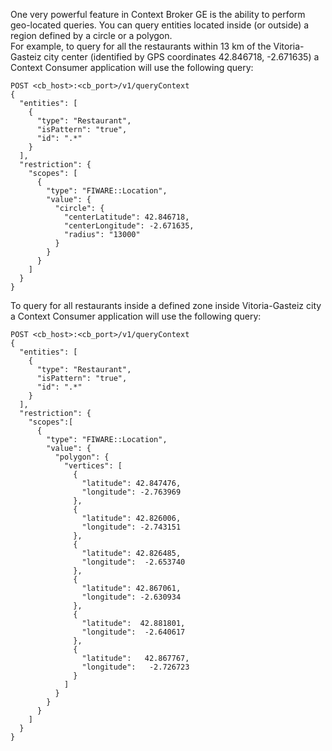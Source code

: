 One very powerful feature in Context Broker GE is the ability to perform
geo-located queries. You can query entities located inside (or outside)
a region defined by a circle or a polygon.  
 For example, to query for all the restaurants within 13 km of the
Vitoria-Gasteiz city center (identified by GPS coordinates 42.846718, -2.671635)
a Context Consumer application will use the following query:

    POST <cb_host>:<cb_port>/v1/queryContext
    {
      "entities": [
        {
          "type": "Restaurant",
          "isPattern": "true",
          "id": ".*"
        }
      ],
      "restriction": {
        "scopes": [
          {
            "type": "FIWARE::Location",
            "value": {
              "circle": {
                "centerLatitude": 42.846718,
                "centerLongitude": -2.671635,
                "radius": "13000"
              }
            }
          }
        ]
      }
    }



To query for all restaurants inside a defined zone inside Vitoria-Gasteiz city a Context Consumer application will use the following query: 


    POST <cb_host>:<cb_port>/v1/queryContext
    {
      "entities": [
        {
          "type": "Restaurant",
          "isPattern": "true",
          "id": ".*"
        }
      ],
      "restriction": {
        "scopes":[
          {
            "type": "FIWARE::Location",
            "value": {
              "polygon": {
                "vertices": [
                  {
                    "latitude": 42.847476,
                    "longitude": -2.763969
                  },
                  {
                    "latitude": 42.826006,
                    "longitude": -2.743151
                  },
                  {
                    "latitude": 42.826485,
                    "longitude":  -2.653740
                  },
                  {
                    "latitude": 42.867061,
                    "longitude": -2.630934
                  },
                  {
                    "latitude":  42.881801,
                    "longitude":  -2.640617
                  },
                  {
                    "latitude":   42.867767,
                    "longitude":   -2.726723
                  }
                ]
              }
            }
          }
        ]
      }
    }

